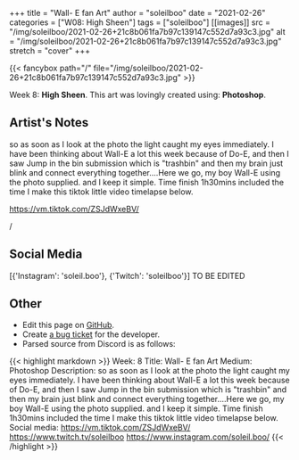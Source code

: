 +++
title =       "Wall- E fan Art"
author =      "soleilboo"
date =        "2021-02-26"
categories =  ["W08: High Sheen"]
tags =        ["soleilboo"]
[[images]]
                      src = "/img/soleilboo/2021-02-26+21c8b061fa7b97c139147c552d7a93c3.jpg"
                      alt = "/img/soleilboo/2021-02-26+21c8b061fa7b97c139147c552d7a93c3.jpg"
                      stretch = "cover"
+++


{{< fancybox path="/" file="/img/soleilboo/2021-02-26+21c8b061fa7b97c139147c552d7a93c3.jpg" >}}


Week 8: **High Sheen**. This art was lovingly created using: **Photoshop**.

## Artist's Notes

so as soon as I look at the photo the light caught my eyes immediately. I have been thinking about Wall-E a lot this week because of Do-E, and then I saw Jump in the bin submission which is "trashbin" and then my brain just blink and connect everything together....Here we go, my boy Wall-E using the photo supplied. and I keep it simple. Time finish 1h30mins included the time I make this tiktok little video timelapse below.

https://vm.tiktok.com/ZSJdWxeBV/

/

## Social Media

[{'Instagram': 'soleil.boo'}, {'Twitch': 'soleilboo'}] TO BE EDITED

## Other

- Edit this page on [GitHub](https://github.com/teaminkling/web-refresh/edit/main/blog/content/blog/soleilboo-week-8-fde4.md).
- Create [a bug ticket](https://github.com/teaminkling/web-refresh/issues/new?assignees=&labels=bug&template=problem-report.md&title=) for the developer.
- Parsed source from Discord is as follows:

{{< highlight markdown >}}
Week: 8
Title: Wall- E fan Art
Medium: Photoshop
Description: so as soon as I look at the photo the light caught my eyes immediately. I have been thinking about Wall-E a lot this week because of Do-E, and then I saw Jump in the bin submission which is "trashbin" and then my brain just blink and connect everything together....Here we go, my boy Wall-E using the photo supplied. and I keep it simple. Time finish 1h30mins included the time I make this tiktok little video timelapse below.
Social media: https://vm.tiktok.com/ZSJdWxeBV/
https://www.twitch.tv/soleilboo
https://www.instagram.com/soleil.boo/
{{< /highlight >}}